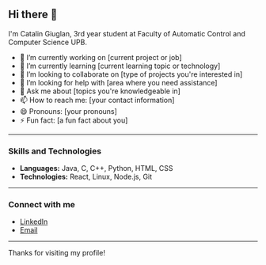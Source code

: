 ## Hi there 👋

I'm Catalin Giuglan, 3rd year student at Faculty of Automatic Control and Computer Science UPB.

- 🔭 I’m currently working on [current project or job]
- 🌱 I’m currently learning [current learning topic or technology]
- 👯 I’m looking to collaborate on [type of projects you're interested in]
- 🤔 I’m looking for help with [area where you need assistance]
- 💬 Ask me about [topics you're knowledgeable in]
- 📫 How to reach me: [your contact information]
- 😄 Pronouns: [your pronouns]
- ⚡ Fun fact: [a fun fact about you]

---

### Skills and Technologies

- **Languages:** Java, C, C++, Python, HTML, CSS
- **Technologies:** React, Linux, Node.js, Git

---

### Connect with me

- [LinkedIn](https://www.linkedin.com/in/catalin-giuglan-aa9418200/?kutm_source=share&utm_campaign=share_via&utm_content=profile)
- [Email](mailto:catalingiuglan@yahoo.com)

---

Thanks for visiting my profile!
<!--

Completează fiecare secțiune cu informațiile tale personale și vei avea un readme personalizat și atrăgător!

<!--
**catalin-giuglan/catalin-giuglan** is a ✨ _special_ ✨ repository because its `README.md` (this file) appears on your GitHub profile.

Here are some ideas to get you started:

- 🔭 I’m currently working on ...
- 🌱 I’m currently learning ...
- 👯 I’m looking to collaborate on ...
- 🤔 I’m looking for help with ...
- 💬 Ask me about ...
- 📫 How to reach me: ...
- 😄 Pronouns: ...
- ⚡ Fun fact: ...
-->
